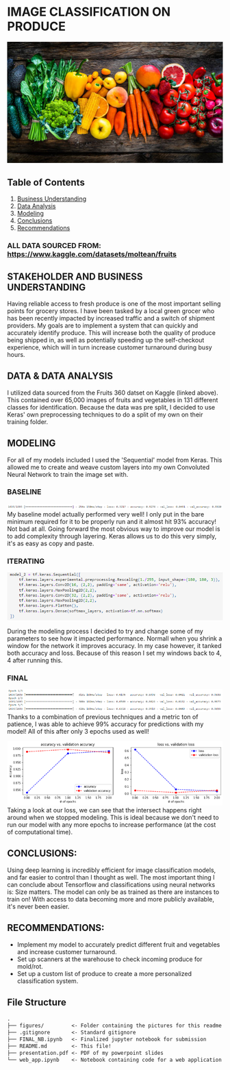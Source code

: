 # IMAGE CLASSIFICATION ON PRODUCE

![Banner](figures/banner.png)

## Table of Contents
1. [Business Understanding](#1)
2. [Data Analysis](#2)
3. [Modeling](#3)
4. [Conclusions](#4)
5. [Recommendations](#5)


### ALL DATA SOURCED FROM: https://www.kaggle.com/datasets/moltean/fruits

## <a name="1">STAKEHOLDER AND BUSINESS UNDERSTANDING</a>

Having reliable access to fresh produce is one of the most important selling points for grocery stores.  I have been tasked by a local green grocer who has been recently impacted by increased traffic and a switch of shipment providers. My goals are to implement a system that can quickly and accurately identify produce. This will increase both the quality of produce being shipped in, as well as potentially speeding up the self-checkout experience, which will in turn increase customer turnaround during busy hours.

## <a name="2">DATA  &  DATA ANALYSIS</a>

I utilized data sourced from the Fruits 360 datset on Kaggle (linked above). This contained over 65,000 images of fruits and vegetables in 131 different classes for identification. Because the data was pre split, I decided to use Keras' own preprocessing techniques to do a split of my own on their training folder. 

## <a name="3">MODELING</a>
For all of my models included I used the 'Sequential' model from Keras. This allowed me to create and weave custom layers into my own Convoluted Neural Network to train the image set with.

### BASELINE

![Baseline Model](figures/base.png)
My baseline model actually performed very well! I only put in the bare minimum required for it to be properly run and it almost hit 93% accuracy! Not bad at all. Going forward the most obvious way to improve our model is to add complexity through layering. Keras allows us to do this very simply, it's as easy as copy and paste.


### ITERATING

![Advanced Model](figures/adv.png)

During the modeling process I decided to try and change some of my parameters to see how it impacted performance. Normall when you shrink a window for the network it improves accuracy. In my case however, it tanked both accuracy and loss. Because of this reason I set my windows back to 4, 4 after running this.

### FINAL

![Final Model](figures/final.png)
Thanks to a combination of previous techniques and a metric ton of patience, I was able to achieve 99% accuracy for predictions with my model! All of this after only 3 epochs used as well!

![Loss Analysis](figures/loss.png)
Taking a look at our loss, we can see that the intersect happens right around when we stopped modeling. This is ideal because we don't need to run our model with any more epochs to increase performance (at the cost of computational time).

## <a name="4">CONCLUSIONS:</a>

Using deep learning is incredibly efficient for image classification models, and far easier to control than I thought as well. The most important thing I can conclude about Tensorflow and classifications using neural networks is: Size matters. The model can only be as trained as there are instances to train on! With access to data becoming more and more publicly available, it's never been easier.

## <a name="5">RECOMMENDATIONS:</a>

- Implement my model to accurately predict different fruit and vegetables and increase customer turnaround.
- Set up scanners at the warehouse to check incoming produce for mold/rot.
- Set up a custom list of produce to create a more personalized classification system.

## File Structure
```
.
├── figures/         <- Folder containing the pictures for this readme
├── .gitignore       <- Standard gitignore
├── FINAL_NB.ipynb   <- Finalized jupyter notebook for submission
├── README.md        <- This file!
├── presentation.pdf <- PDF of my powerpoint slides
└── web_app.ipynb    <- Notebook containing code for a web application
```
